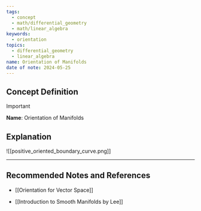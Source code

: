 ```yaml
---
tags:
  - concept
  - math/differential_geometry
  - math/linear_algebra
keywords:
  - orientation
topics:
  - differential_geometry
  - linear_algebra
name: Orientation of Manifolds
date of note: 2024-05-25
---
```


## Concept Definition

>[!important]
>**Name**: Orientation of Manifolds



## Explanation

![[positive_oriented_boundary_curve.png]]



-----------
##  Recommended Notes and References

- [[Orientation for Vector Space]]

- [[Introduction to Smooth Manifolds by Lee]]